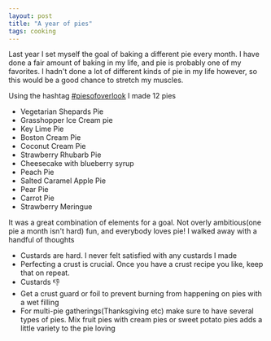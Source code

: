 ```yaml
---
layout: post
title: "A year of pies"
tags: cooking
---
```

Last year I set myself the goal of baking a different pie every month. I have done a fair amount of baking in my life, and pie is probably one of my favorites. I hadn't done a lot of different kinds of pie in my life however, so this would be a good chance to stretch my muscles.

Using the hashtag [#piesofoverlook](https://www.instagram.com/explore/tags/piesofoverlook/) I made 12 pies

* Vegetarian Shepards Pie
* Grasshopper Ice Cream pie
* Key Lime Pie
* Boston Cream Pie
* Coconut Cream Pie
* Strawberry Rhubarb Pie
* Cheesecake with blueberry syrup
* Peach Pie
* Salted Caramel Apple Pie
* Pear Pie
* Carrot Pie
* Strawberry Meringue

It was a great combination of elements for a goal. Not overly ambitious(one pie a month isn't hard) fun, and everybody loves pie! I walked away with a handful of thoughts


- Custards are hard. I never felt satisfied with any custards I made
- Perfecting a crust is crucial. Once you have a crust recipe you like, keep that on repeat.
- Custards 👎
- Get a crust guard or foil to prevent burning from happening on pies with a wet filling
- For multi-pie gatherings(Thanksgiving etc) make sure to have several types of pies. Mix fruit pies with cream pies or sweet potato pies adds a little variety to the pie loving
